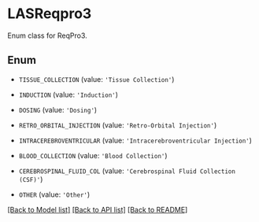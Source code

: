 # LASReqpro3

Enum class for ReqPro3.

## Enum

* `TISSUE_COLLECTION` (value: `'Tissue Collection'`)

* `INDUCTION` (value: `'Induction'`)

* `DOSING` (value: `'Dosing'`)

* `RETRO_ORBITAL_INJECTION` (value: `'Retro-Orbital Injection'`)

* `INTRACEREBROVENTRICULAR` (value: `'Intracerebroventricular Injection'`)

* `BLOOD_COLLECTION` (value: `'Blood Collection'`)

* `CEREBROSPINAL_FLUID_COL` (value: `'Cerebrospinal Fluid Collection (CSF)'`)

* `OTHER` (value: `'Other'`)

[[Back to Model list]](../README.md#documentation-for-models) [[Back to API list]](../README.md#documentation-for-api-endpoints) [[Back to README]](../README.md)


